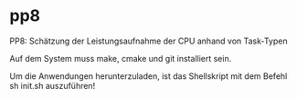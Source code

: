 # pp8
PP8: Schätzung der Leistungsaufnahme der CPU anhand von Task-Typen

Auf dem System muss make, cmake und git installiert sein.

Um die Anwendungen herunterzuladen, ist das Shellskript mit dem Befehl sh init.sh auszuführen!
